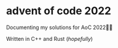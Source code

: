 # advent of code 2022

Documenting my solutions for AoC 2022👨‍💻

Written in C++ and Rust (*hopefully*)